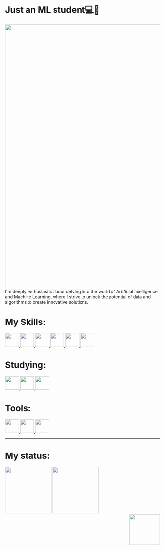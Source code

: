 # Just an ML student💻🤖
<div align="center">
  <img src="https://user-images.githubusercontent.com/74038190/241765440-80728820-e06b-4f96-9c9e-9df46f0cc0a5.gif" width="860px">
</div>

<div align="left" width="500px">
  I'm deeply enthusiastic about delving into the world of Artificial Intelligence and Machine Learning, where I strive to unlock the potential of data and algorithms to create innovative solutions.
</div>

<div>
  <h1>My Skills:</h1>
  <a href="https://www.python.org/doc/">
    <img src="https://cdn.jsdelivr.net/gh/devicons/devicon/icons/python/python-original.svg" width="45px"/>
  </a>
  <a href="https://en.cppreference.com/w/">
    <img src="https://cdn.jsdelivr.net/gh/devicons/devicon/icons/c/c-original.svg" width="45px"/>
  </a>
  <a href="https://git-scm.com/doc">
    <img src="https://cdn.jsdelivr.net/gh/devicons/devicon/icons/git/git-original.svg" width="45px"/>
  </a>
  <a href="https://scikit-learn.org/stable/documentation.html">
    <img src="https://static-00.iconduck.com/assets.00/scikit-learn-icon-2048x1104-29jkwmx1.png" width="45px"/>
  </a>
  <a href="https://numpy.org/doc/">
    <img src="https://static-00.iconduck.com/assets.00/file-type-numpy-icon-1901x2048-oulkqypt.png" width="45px"/>
  </a>
  <a href="https://img.icons8.com/?size=512&id=xSkewUSqtErH&format=png">
    <img src="https://img.icons8.com/?size=512&id=xSkewUSqtErH&format=png" width="45px"/>
  </a>
</div>

<div>
  <h1>Studying:</h1>
  <a href="https://cran.r-project.org/manuals.html">
    <img src="https://cdn.jsdelivr.net/gh/devicons/devicon/icons/r/r-original.svg" width="45px"/>
  </a>
  <a href="https://www.tensorflow.org/learn">
    <img src="https://cdn.jsdelivr.net/gh/devicons/devicon/icons/tensorflow/tensorflow-original.svg" width="45px"/>
  </a>
  <a href="https://pytorch.org/docs/stable/index.html">
    <img src="https://cdn.jsdelivr.net/gh/devicons/devicon/icons/pytorch/pytorch-original.svg" width="45px"/>
  </a>
</div>

<div>
  <h1>Tools:</h1>
  <a href="https://code.visualstudio.com/docs">
    <img src="https://cdn.jsdelivr.net/gh/devicons/devicon/icons/vscode/vscode-original.svg" width="45px"/>
  </a>
  <a href="https://www.jetbrains.com/pycharm/docs/">
    <img src="https://cdn.jsdelivr.net/gh/devicons/devicon/icons/pycharm/pycharm-original-wordmark.svg" width="45px"/>
  </a>
  <a href="https://jupyter.org/documentation">
    <img src="https://cdn.jsdelivr.net/gh/devicons/devicon/icons/jupyter/jupyter-original-wordmark.svg" width="45px"/>
  </a>
</div>

---

<h1>My status:</h1>
<div align="left">
  <img height="150em" src="https://github-readme-stats.vercel.app/api/top-langs/?username=henrique1201&show_icons=true&theme=tokyonight&layout=compact"/>
  <img height="150em" src="https://github-readme-stats.vercel.app/api?username=henrique1201&show_icons=true&theme=tokyonight&layout=compact"/>
</div>

<div align="right">
  <a href="https://www.linkedin.com/in/luiz-henrique-teixeira-viana-613a69266/">
    <img src="https://user-images.githubusercontent.com/74038190/235294012-0a55e343-37ad-4b0f-924f-c8431d9d2483.gif" width="100px">
  </a>
</div>
